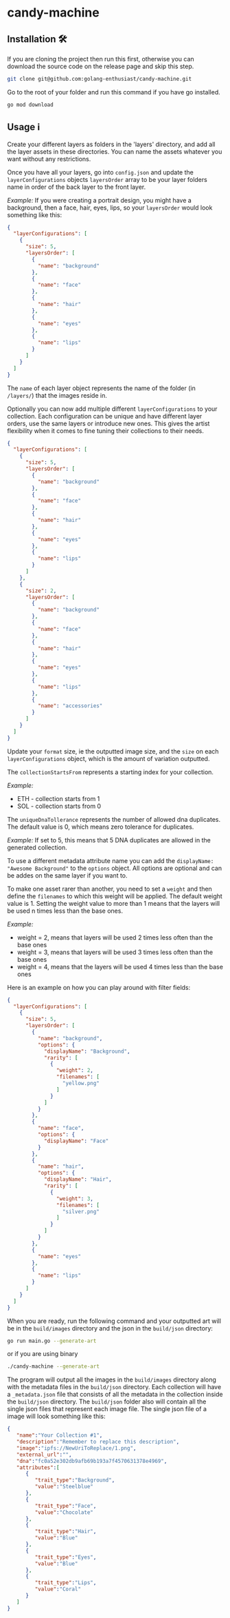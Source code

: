 # candy-machine

## Installation 🛠️

If you are cloning the project then run this first, otherwise you can download the source code on the release page and skip this step.

```sh
git clone git@github.com:golang-enthusiast/candy-machine.git
```

Go to the root of your folder and run this command if you have go installed.

```sh
go mod download
```

## Usage ℹ️

Create your different layers as folders in the 'layers' directory, and add all the layer assets in these directories. You can name the assets whatever you want without any restrictions.

Once you have all your layers, go into `config.json` and update the `layerConfigurations` objects `layersOrder` array to be your layer folders name in order of the back layer to the front layer.

_Example:_ If you were creating a portrait design, you might have a background, then a face, hair, eyes, lips, so your `layersOrder` would look something like this:

```json
{
  "layerConfigurations": [
    {
      "size": 5,
      "layersOrder": [
        {
          "name": "background"
        },
        {
          "name": "face"
        },
        {
          "name": "hair"
        },
        {
          "name": "eyes"
        },
        {
          "name": "lips"
        }
      ]
    }
  ]
}
```

The `name` of each layer object represents the name of the folder (in `/layers/`) that the images reside in.

Optionally you can now add multiple different `layerConfigurations` to your collection. Each configuration can be unique and have different layer orders, use the same layers or introduce new ones. This gives the artist flexibility when it comes to fine tuning their collections to their needs.

```json
{
  "layerConfigurations": [
    {
      "size": 5,
      "layersOrder": [
        {
          "name": "background"
        },
        {
          "name": "face"
        },
        {
          "name": "hair"
        },
        {
          "name": "eyes"
        },
        {
          "name": "lips"
        }
      ]
    },
    {
      "size": 2,
      "layersOrder": [
        {
          "name": "background"
        },
        {
          "name": "face"
        },
        {
          "name": "hair"
        },
        {
          "name": "eyes"
        },
        {
          "name": "lips"
        },
        {
          "name": "accessories"
        }
      ]
    }
  ]
}
```

Update your `format` size, ie the outputted image size, and the `size` on each `layerConfigurations` object, which is the amount of variation outputted.

The `collectionStartsFrom` represents a starting index for your collection.

_Example:_ 
- ETH - collection starts from 1
- SOL - collection starts from 0

The `uniqueDnaTollerance` represents the number of allowed dna duplicates. The default value is 0, which means zero tolerance for duplicates.

_Example:_ If set to 5, this means that 5 DNA duplicates are allowed in the generated collection.

To use a different metadata attribute name you can add the `displayName: "Awesome Background"` to the `options` object. All options are optional and can be addes on the same layer if you want to.

To make one asset rarer than another, you need to set a `weight` and then define the `filenames` to which this weight will be applied. The default weight value is 1. Setting the weight value to more than 1 means that the layers will be used n times less than the base ones.

_Example:_

- weight = 2, means that layers will be used 2 times less often than the base ones
- weight = 3, means that layers will be used 3 times less often than the base ones
- weight = 4, means that the layers will be used 4 times less than the base ones

Here is an example on how you can play around with filter fields:

```json
{
  "layerConfigurations": [
    {
      "size": 5,
      "layersOrder": [
        {
          "name": "background",
          "options": {
            "displayName": "Background",
            "rarity": [
              {
                "weight": 2,
                "filenames": [
                  "yellow.png"
                ]
              }
            ]
          }
        },
        {
          "name": "face",
          "options": {
            "displayName": "Face"
          }
        },
        {
          "name": "hair",
          "options": {
            "displayName": "Hair",
            "rarity": [
              {
                "weight": 3,
                "filenames": [
                  "silver.png"
                ]
              }
            ]
          }
        },
        {
          "name": "eyes"
        },
        {
          "name": "lips"
        }
      ]
    }
  ]
}
```

When you are ready, run the following command and your outputted art will be in the `build/images` directory and the json in the `build/json` directory:

```sh
go run main.go --generate-art
```

or if you are using binary

```sh
./candy-machine --generate-art
```

The program will output all the images in the `build/images` directory along with the metadata files in the `build/json` directory. Each collection will have a `_metadata.json` file that consists of all the metadata in the collection inside the `build/json` directory. The `build/json` folder also will contain all the single json files that represent each image file. The single json file of a image will look something like this:

```json
{
   "name":"Your Collection #1",
   "description":"Remember to replace this description",
   "image":"ipfs://NewUriToReplace/1.png",
   "external_url":"",
   "dna":"fc0a52e302db9afb69b193a7f4570631378e4969",
   "attributes":[
      {
         "trait_type":"Background",
         "value":"Steelblue"
      },
      {
         "trait_type":"Face",
         "value":"Chocolate"
      },
      {
         "trait_type":"Hair",
         "value":"Blue"
      },
      {
         "trait_type":"Eyes",
         "value":"Blue"
      },
      {
         "trait_type":"Lips",
         "value":"Coral"
      }
   ]
}
```
